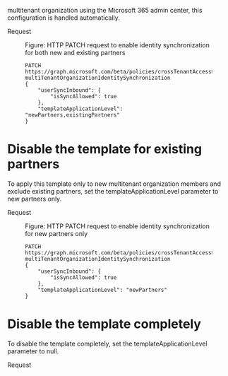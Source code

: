 multitenant organization using the Microsoft 365 admin center, this configuration is handled automatically.

Request

<figure>

Figure: HTTP PATCH request to enable identity synchronization for both new and existing partners

```
PATCH https://graph.microsoft.com/beta/policies/crossTenantAccessPolicy/templates/ multiTenantOrganizationIdentitySynchronization
{
    "userSyncInbound": {
        "isSyncAllowed": true
    },
    "templateApplicationLevel": "newPartners,existingPartners"
}
```
</figure>


# Disable the template for existing partners

To apply this template only to new multitenant organization members and exclude existing partners, set the templateApplicationLevel parameter to new partners only.

Request

<figure>

Figure: HTTP PATCH request to enable identity synchronization for new partners only

```
PATCH https://graph.microsoft.com/beta/policies/crossTenantAccessPolicy/templates/ multiTenantOrganizationIdentitySynchronization
{
    "userSyncInbound": {
        "isSyncAllowed": true
    },
    "templateApplicationLevel": "newPartners"
}
```
</figure>


# Disable the template completely

To disable the template completely, set the templateApplicationLevel parameter to null.

Request